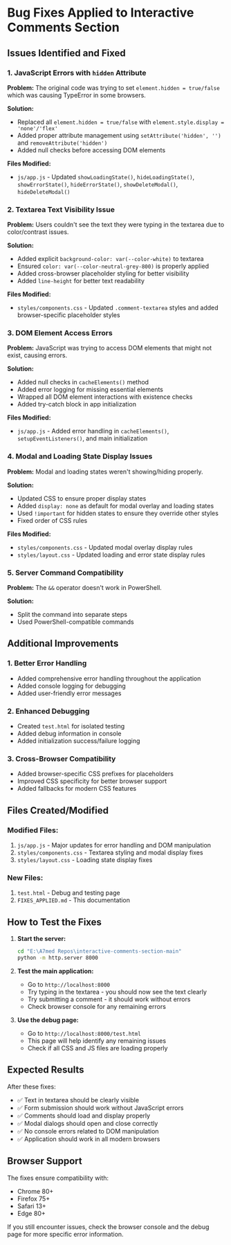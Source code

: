 # Bug Fixes Applied to Interactive Comments Section

## Issues Identified and Fixed

### 1. **JavaScript Errors with `hidden` Attribute**
**Problem:** The original code was trying to set `element.hidden = true/false` which was causing TypeError in some browsers.

**Solution:** 
- Replaced all `element.hidden = true/false` with `element.style.display = 'none'/'flex'`
- Added proper attribute management using `setAttribute('hidden', '')` and `removeAttribute('hidden')`
- Added null checks before accessing DOM elements

**Files Modified:**
- `js/app.js` - Updated `showLoadingState()`, `hideLoadingState()`, `showErrorState()`, `hideErrorState()`, `showDeleteModal()`, `hideDeleteModal()`

### 2. **Textarea Text Visibility Issue**
**Problem:** Users couldn't see the text they were typing in the textarea due to color/contrast issues.

**Solution:**
- Added explicit `background-color: var(--color-white)` to textarea
- Ensured `color: var(--color-neutral-grey-800)` is properly applied
- Added cross-browser placeholder styling for better visibility
- Added `line-height` for better text readability

**Files Modified:**
- `styles/components.css` - Updated `.comment-textarea` styles and added browser-specific placeholder styles

### 3. **DOM Element Access Errors**
**Problem:** JavaScript was trying to access DOM elements that might not exist, causing errors.

**Solution:**
- Added null checks in `cacheElements()` method
- Added error logging for missing essential elements
- Wrapped all DOM element interactions with existence checks
- Added try-catch block in app initialization

**Files Modified:**
- `js/app.js` - Added error handling in `cacheElements()`, `setupEventListeners()`, and main initialization

### 4. **Modal and Loading State Display Issues**
**Problem:** Modal and loading states weren't showing/hiding properly.

**Solution:**
- Updated CSS to ensure proper display states
- Added `display: none` as default for modal overlay and loading states
- Used `!important` for hidden states to ensure they override other styles
- Fixed order of CSS rules

**Files Modified:**
- `styles/components.css` - Updated modal overlay display rules
- `styles/layout.css` - Updated loading and error state display rules

### 5. **Server Command Compatibility**
**Problem:** The `&&` operator doesn't work in PowerShell.

**Solution:**
- Split the command into separate steps
- Used PowerShell-compatible commands

## Additional Improvements

### 1. **Better Error Handling**
- Added comprehensive error handling throughout the application
- Added console logging for debugging
- Added user-friendly error messages

### 2. **Enhanced Debugging**
- Created `test.html` for isolated testing
- Added debug information in console
- Added initialization success/failure logging

### 3. **Cross-Browser Compatibility**
- Added browser-specific CSS prefixes for placeholders
- Improved CSS specificity for better browser support
- Added fallbacks for modern CSS features

## Files Created/Modified

### Modified Files:
1. `js/app.js` - Major updates for error handling and DOM manipulation
2. `styles/components.css` - Textarea styling and modal display fixes
3. `styles/layout.css` - Loading state display fixes

### New Files:
1. `test.html` - Debug and testing page
2. `FIXES_APPLIED.md` - This documentation

## How to Test the Fixes

1. **Start the server:**
   ```bash
   cd "E:\A7med Repos\interactive-comments-section-main"
   python -m http.server 8000
   ```

2. **Test the main application:**
   - Go to `http://localhost:8000`
   - Try typing in the textarea - you should now see the text clearly
   - Try submitting a comment - it should work without errors
   - Check browser console for any remaining errors

3. **Use the debug page:**
   - Go to `http://localhost:8000/test.html`
   - This page will help identify any remaining issues
   - Check if all CSS and JS files are loading properly

## Expected Results

After these fixes:
- ✅ Text in textarea should be clearly visible
- ✅ Form submission should work without JavaScript errors
- ✅ Comments should load and display properly
- ✅ Modal dialogs should open and close correctly
- ✅ No console errors related to DOM manipulation
- ✅ Application should work in all modern browsers

## Browser Support

The fixes ensure compatibility with:
- Chrome 80+
- Firefox 75+
- Safari 13+
- Edge 80+

If you still encounter issues, check the browser console and the debug page for more specific error information.
